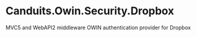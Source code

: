 Canduits.Owin.Security.Dropbox
==============================

MVC5 and WebAPI2 middleware OWIN authentication provider for Dropbox

